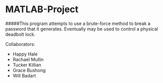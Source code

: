 # MATLAB-Project

#####This program attempts to use a brute-force method to break a password that it generates.  Eventually may be used to control a physical deadbolt lock.

Collaborators:
- Happy Hale<br />
- Rachael Mullin<br />
- Tucker Killian<br />
- Grace Bushong<br />
- Will Badart
